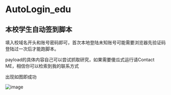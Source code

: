 # AutoLogin_edu
## 本校学生自动签到脚本

填入校域名开头和账号密码即可，首次本地登陆未知账号可能需要浏览器先验证码登陆过一次后才能跑脚本。

payload的具体内容自己可以尝试抓取研究，如果需要傻瓜式运行请Contact ME，相信你可以检索到我的联系方式

出现如图即成功

![image](https://github.com/user-attachments/assets/01e66f2e-51b8-4395-94d9-7b571ecc104a)
